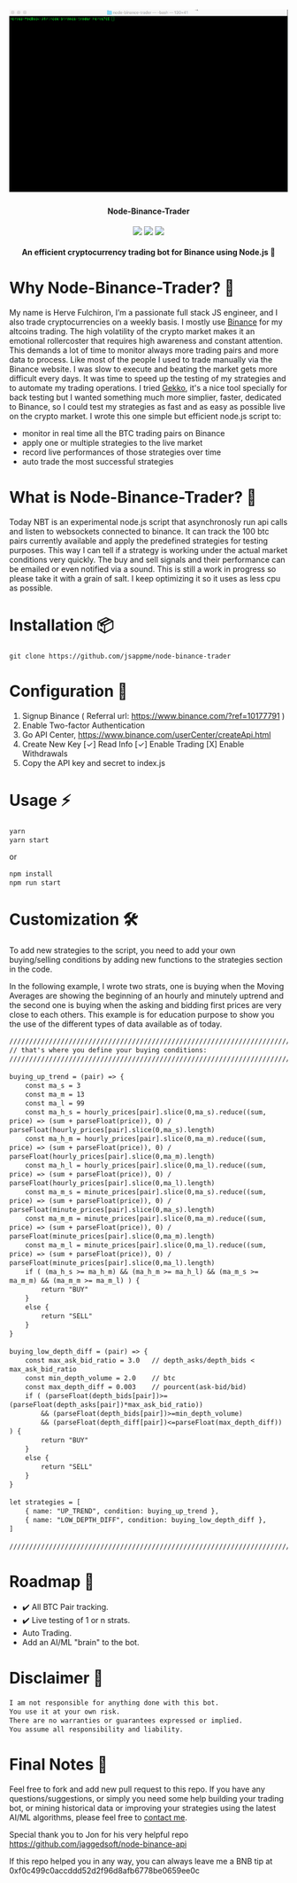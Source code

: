 <h1 align="center">
  <br>
  <img src="nbt_demo.gif">
</h1>

<h4 align="center">Node-Binance-Trader</h4>

<p align="center">
  <img src="https://img.shields.io/github/license/jsappme/node-binance-trader.svg">
  <img src="https://img.shields.io/github/stars/jsappme/node-binance-trader.svg">
  <img src="https://img.shields.io/github/issues/jsappme/node-binance-trader.svg">
</p>

<h4 align="center">An efficient cryptocurrency trading bot for Binance using Node.js 💸</h4>

# Why Node-Binance-Trader? 🤔

My name is Herve Fulchiron, I’m a passionate full stack JS engineer, and I also trade cryptocurrencies on a weekly basis. I mostly use <a href="https://www.binance.com/?ref=10177791" target="_blank">Binance</a> for my altcoins trading. The high volatility of the crypto market makes it an emotional rollercoster that requires high awareness and constant attention. This demands a lot of time to monitor always more trading pairs and more data to process. Like most of the people I used to trade manually via the Binance website. I was slow to execute and beating the market gets more difficult every days.  It was time to speed up the testing of my strategies and to automate my trading operations. I tried <a href="https://github.com/askmike/gekko" target="_blank">Gekko</a>, it's a nice tool specially for back testing but I wanted something much more simplier, faster, dedicated to Binance, so I could test my strategies as fast and as easy as possible live on the crypto market. I wrote this one simple but efficient node.js script to:

* monitor in real time all the BTC trading pairs on Binance
* apply one or multiple strategies to the live market
* record live performances of those strategies over time
* auto trade the most successful strategies

# What is Node-Binance-Trader? 📡

Today NBT is an experimental node.js script that asynchronosly run api calls and listen to websockets connected to binance. It can track the 100 btc pairs currently available and apply the predefined strategies for testing purposes. This way I can tell if a strategy is working under the actual market conditions very quickly. The buy and sell signals and their performance can be emailed or even notified via a sound. This is still a work in progress so please take it with a grain of salt. I keep optimizing it so it uses as less cpu as possible.

# Installation 📦

```
git clone https://github.com/jsappme/node-binance-trader
```

# Configuration 🔑

1. Signup Binance ( Referral url: https://www.binance.com/?ref=10177791 )
2. Enable Two-factor Authentication    
3. Go API Center, https://www.binance.com/userCenter/createApi.html
4. Create New Key
        [✓] Read Info [✓] Enable Trading [X] Enable Withdrawals
5. Copy the API key and secret to index.js

# Usage ⚡️

```
yarn
yarn start
```
or

```
npm install
npm run start
```

# Customization 🛠️

To add new strategies to the script, you need to add your own buying/selling conditions by adding new functions to the strategies section in the code.

In the following example, I wrote two strats, one is buying when the Moving Averages are showing the beginning of an hourly and minutely uptrend and the second one is buying when the asking and bidding first prices are very close to each others. This example is for education purpose to show you the use of the different types of data available as of today.

```
//////////////////////////////////////////////////////////////////////////////////
// that's where you define your buying conditions:
//////////////////////////////////////////////////////////////////////////////////

buying_up_trend = (pair) => {
	const ma_s = 3
	const ma_m = 13
	const ma_l = 99
	const ma_h_s = hourly_prices[pair].slice(0,ma_s).reduce((sum, price) => (sum + parseFloat(price)), 0) / parseFloat(hourly_prices[pair].slice(0,ma_s).length)
	const ma_h_m = hourly_prices[pair].slice(0,ma_m).reduce((sum, price) => (sum + parseFloat(price)), 0) / parseFloat(hourly_prices[pair].slice(0,ma_m).length)
	const ma_h_l = hourly_prices[pair].slice(0,ma_l).reduce((sum, price) => (sum + parseFloat(price)), 0) / parseFloat(hourly_prices[pair].slice(0,ma_l).length)
	const ma_m_s = minute_prices[pair].slice(0,ma_s).reduce((sum, price) => (sum + parseFloat(price)), 0) / parseFloat(minute_prices[pair].slice(0,ma_s).length)
	const ma_m_m = minute_prices[pair].slice(0,ma_m).reduce((sum, price) => (sum + parseFloat(price)), 0) / parseFloat(minute_prices[pair].slice(0,ma_m).length)
	const ma_m_l = minute_prices[pair].slice(0,ma_l).reduce((sum, price) => (sum + parseFloat(price)), 0) / parseFloat(minute_prices[pair].slice(0,ma_l).length)
	if ( (ma_h_s >= ma_h_m) && (ma_h_m >= ma_h_l) && (ma_m_s >= ma_m_m) && (ma_m_m >= ma_m_l) ) {
		return "BUY"
	}
	else {
		return "SELL"
	}
}

buying_low_depth_diff = (pair) => {
	const max_ask_bid_ratio = 3.0 	// depth_asks/depth_bids < max_ask_bid_ratio
	const min_depth_volume = 2.0  	// btc
	const max_depth_diff = 0.003 	// pourcent(ask-bid/bid)
	if ( (parseFloat(depth_bids[pair])>=(parseFloat(depth_asks[pair])*max_ask_bid_ratio))
		&& (parseFloat(depth_bids[pair])>=min_depth_volume)
		&& (parseFloat(depth_diff[pair])<=parseFloat(max_depth_diff)) ) {
		return "BUY"
	}
	else {
		return "SELL"
	}
}

let strategies = [
	{ name: "UP_TREND", condition: buying_up_trend },
	{ name: "LOW_DEPTH_DIFF", condition: buying_low_depth_diff },
]

//////////////////////////////////////////////////////////////////////////////////
```

# Roadmap 🚧

* ✔️ All BTC Pair tracking.
* ✔️ Live testing of 1 or n strats.
* Auto Trading.
* Add an AI/ML "brain" to the bot.


# Disclaimer 📖

```
I am not responsible for anything done with this bot.
You use it at your own risk.
There are no warranties or guarantees expressed or implied.
You assume all responsibility and liability.
```

# Final Notes 🙏

Feel free to fork and add new pull request to this repo.
If you have any questions/suggestions, or simply you need some help building your trading bot, or mining historical data or improving your strategies using the latest AI/ML algorithms, please feel free to <a href="mailto:contact@jsapp.me" target="_blank">contact me</a>.

Special thank you to Jon for his very helpful repo https://github.com/jaggedsoft/node-binance-api

If this repo helped you in any way, you can always leave me a BNB tip at 0xf0c499c0accddd52d2f96d8afb6778be0659ee0c
